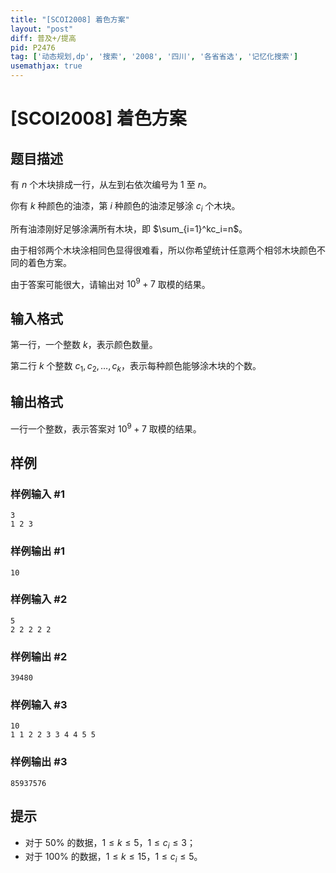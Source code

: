 ```yaml
---
title: "[SCOI2008] 着色方案"
layout: "post"
diff: 普及+/提高
pid: P2476
tag: ['动态规划,dp', '搜索', '2008', '四川', '各省省选', '记忆化搜索']
usemathjax: true
---
```


# [SCOI2008] 着色方案
## 题目描述

有 $n$ 个木块排成一行，从左到右依次编号为 $1$ 至 $n$。

你有 $k$ 种颜色的油漆，第 $i$ 种颜色的油漆足够涂 $c_i$ 个木块。

所有油漆刚好足够涂满所有木块，即 $\sum_{i=1}^kc_i=n$。

由于相邻两个木块涂相同色显得很难看，所以你希望统计任意两个相邻木块颜色不同的着色方案。

由于答案可能很大，请输出对 $10^9+7$ 取模的结果。
## 输入格式

第一行，一个整数 $k$，表示颜色数量。

第二行 $k$ 个整数 $c_1,c_2,\dots,c_k$，表示每种颜色能够涂木块的个数。
## 输出格式

一行一个整数，表示答案对 $10^9+7$ 取模的结果。
## 样例

### 样例输入 #1
```
3
1 2 3
```
### 样例输出 #1
```
10
```
### 样例输入 #2
```
5
2 2 2 2 2
```
### 样例输出 #2
```
39480
```
### 样例输入 #3
```
10
1 1 2 2 3 3 4 4 5 5

```
### 样例输出 #3
```
85937576
```
## 提示

- 对于 $50\%$ 的数据，$1 \leq k \leq 5$，$1 \leq c_i \leq 3$；
- 对于 $100\%$ 的数据，$1 \leq k \leq 15$，$1 \leq c_i \leq 5$。
